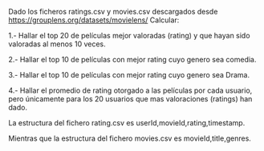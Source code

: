 Dado los ficheros ratings.csv y movies.csv descargados desde https://grouplens.org/datasets/movielens/
Calcular:

1.- Hallar el top 20 de películas mejor valoradas (rating) y que hayan sido valoradas al menos 10 veces.

2.- Hallar el top 10 de películas con mejor rating cuyo genero sea comedia.

3.- Hallar el top 10 de películas con mejor rating cuyo genero sea Drama.

4.- Hallar el promedio de rating otorgado a las películas por cada usuario, pero únicamente
para los 20 usuarios que mas valoraciones (ratings) han dado.

La estructura del fichero rating.csv es userId,movieId,rating,timestamp.

Mientras que la estructura del fichero movies.csv es movieId,title,genres. 
